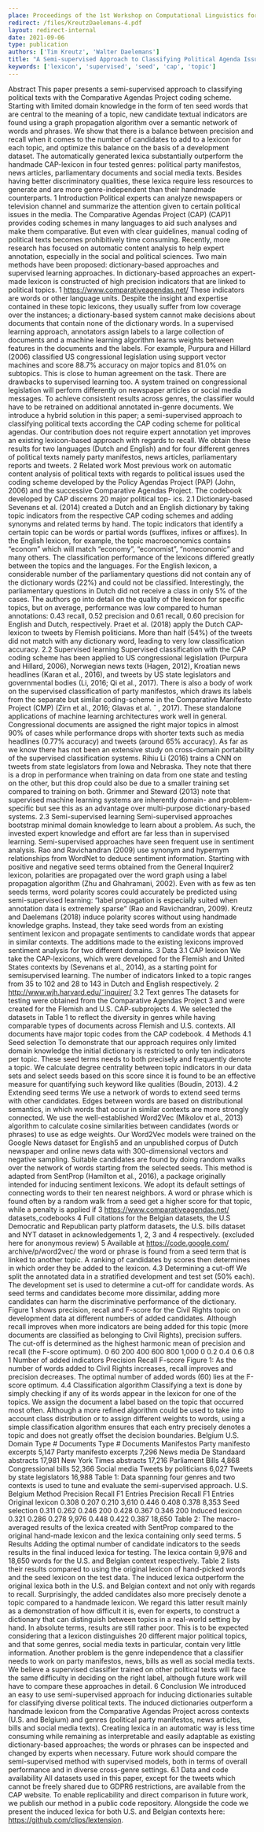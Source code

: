 ```yaml
---
place: Proceedings of the 1st Workshop on Computational Linguistics for Political Text Analysis
redirect: /files/KreutzDaelemans-4.pdf
layout: redirect-internal
date: 2021-09-06
type: publication
authors: ['Tim Kreutz', 'Walter Daelemans']
title: "A Semi-supervised Approach to Classifying Political Agenda Issues"
keywords: ['lexicon', 'supervised', 'seed', 'cap', 'topic']
---
```

Abstract
This paper presents a semi-supervised approach to classifying political texts with the
Comparative Agendas Project coding scheme.
Starting with limited domain knowledge in the
form of ten seed words that are central to the
meaning of a topic, new candidate textual indicators are found using a graph propagation
algorithm over a semantic network of words
and phrases. We show that there is a balance
between precision and recall when it comes to
the number of candidates to add to a lexicon
for each topic, and optimize this balance on the
basis of a development dataset. The automatically generated lexica substantially outperform the handmade CAP-lexicon in four tested
genres: political party manifestos, news articles, parliamentary documents and social media texts. Besides having better discriminatory
qualities, these lexica require less resources to
generate and are more genre-independent than
their handmade counterparts.
1 Introduction
Political experts can analyze newspapers or television channel and summarize the attention given
to certain political issues in the media. The Comparative Agendas Project (CAP) (CAP)1 provides
coding schemes in many languages to aid such analyses and make them comparative. But even with
clear guidelines, manual coding of political texts
becomes prohibitively time consuming.
Recently, more research has focused on automatic content analysis to help expert annotation, especially in the social and political sciences. Two main methods have been proposed:
dictionary-based approaches and supervised learning approaches. In dictionary-based approaches an
expert-made lexicon is constructed of high precision indicators that are linked to political topics.
1
https://www.comparativeagendas.net/
These indicators are words or other language units.
Despite the insight and expertise contained in these
topic lexicons, they usually suffer from low coverage over the instances; a dictionary-based system
cannot make decisions about documents that contain none of the dictionary words.
In a supervised learning approach, annotators
assign labels to a large collection of documents
and a machine learning algorithm learns weights
between features in the documents and the labels.
For example, Purpura and Hillard (2006) classified
US congressional legislation using support vector
machines and score 88.7% accuracy on major topics and 81.0% on subtopics. This is close to human
agreement on the task. There are drawbacks to
supervised learning too. A system trained on congressional legislation will perform differently on
newspaper articles or social media messages. To
achieve consistent results across genres, the classifier would have to be retrained on additional annotated in-genre documents.
We introduce a hybrid solution in this paper;
a semi-supervised approach to classifying political texts according the CAP coding scheme for
political agendas. Our contribution does not require expert annotation yet improves an existing
lexicon-based approach with regards to recall. We
obtain these results for two languages (Dutch and
English) and for four different genres of political
texts namely party manifestos, news articles, parliamentary reports and tweets.
2 Related work
Most previous work on automatic content analysis
of political texts with regards to political issues
used the coding scheme developed by the Policy
Agendas Project (PAP) (John, 2006) and the successive Comparative Agendas Project. The codebook
developed by CAP discerns 20 major political top-
ics.
2.1 Dictionary-based
Sevenans et al. (2014) created a Dutch and an
English dictionary by taking topic indicators from
the respective CAP coding schemes and adding
synonyms and related terms by hand. The topic
indicators that identify a certain topic can be words
or partial words (suffixes, infixes or affixes). In the
English lexicon, for example, the topic macroeconomics contains “econom” which will match “economy”, “economist”, “noneconomic” and many others.
The classification performance of the lexicons
differed greatly between the topics and the languages. For the English lexicon, a considerable
number of the parliamentary questions did not contain any of the dictionary words (22%) and could
not be classified. Interestingly, the parliamentary
questions in Dutch did not receive a class in only
5% of the cases. The authors go into detail on
the quality of the lexicon for specific topics, but
on average, performance was low compared to human annotations: 0.43 recall, 0.52 precision and
0.61 recall, 0.60 precision for English and Dutch,
respectively.
Praet et al. (2018) apply the Dutch CAP-lexicon
to tweets by Flemish politicians. More than half
(54%) of the tweets did not match with any dictionary word, leading to very low classification
accuracy.
2.2 Supervised learning
Supervised classification with the CAP coding
scheme has been applied to US congressional legislation (Purpura and Hillard, 2006), Norwegian
news texts (Hagen, 2012), Kroatian news headlines (Karan et al., 2016), and tweets by US state
legislators and governmental bodies (Li, 2016; Qi
et al., 2017). There is also a body of work on
the supervised classification of party manifestos,
which draws its labels from the separate but similar coding-scheme in the Comparative Manifesto
Project (CMP) (Zirn et al., 2016; Glavas et al. ˇ ,
2017).
These standalone applications of machine learning architectures work well in general. Congressional documents are assigned the right major topics in almost 90% of cases while performance drops
with shorter texts such as media headlines (0.77%
accuracy) and tweets (around 65% accuracy).
As far as we know there has not been an extensive study on cross-domain portability of the
supervised classification systems. Rihiu Li (2016)
trains a CNN on tweets from state legislators from
Iowa and Nebraska. They note that there is a drop
in performance when training on data from one
state and testing on the other, but this drop could
also be due to a smaller training set compared to
training on both. Grimmer and Steward (2013) note
that supervised machine learning systems are inherently domain- and problem-specific but see this as
an advantage over multi-purpose dictionary-based
systems.
2.3 Semi-supervised learning
Semi-supervised approaches bootstrap minimal domain knowledge to learn about a problem. As such,
the invested expert knowledge and effort are far
less than in supervised learning.
Semi-supervised approaches have seen frequent
use in sentiment analysis. Rao and Ravichandran
(2009) use synonym and hypernym relationships
from WordNet to deduce sentiment information.
Starting with positive and negative seed terms obtained from the General Inquirer2 lexicon, polarities are propagated over the word graph using a
label propagation algorithm (Zhu and Ghahramani,
2002). Even with as few as ten seeds terms, word
polarity scores could accurately be predicted using
semi-supervised learning: “label propagation is especially suited when annotation data is extremely
sparse” (Rao and Ravichandran, 2009).
Kreutz and Daelemans (2018) induce polarity
scores without using handmade knowledge graphs.
Instead, they take seed words from an existing sentiment lexicon and propagate sentiments to candidate words that appear in similar contexts. The
additions made to the existing lexicons improved
sentiment analysis for two different domains.
3 Data
3.1 CAP lexicon
We take the CAP-lexicons, which were developed
for the Flemish and United States contexts by (Sevenans et al., 2014), as a starting point for semisupervised learning. The number of indicators
linked to a topic ranges from 35 to 102 and 28
to 143 in Dutch and English respectively.
2
http://www.wjh.harvard.edu/˜inquirer/
3.2 Text genres
The datasets for testing were obtained from the
Comparative Agendas Project 3 and were created
for the Flemish and U.S. CAP-subprojects 4. We
selected the datasets in Table 1 to reflect the diversity in genres while having comparable types of
documents across Flemish and U.S. contexts. All
documents have major topic codes from the CAP
codebook.
4 Methods
4.1 Seed selection
To demonstrate that our approach requires only
limited domain knowledge the initial dictionary is
restricted to only ten indicators per topic. These
seed terms needs to both precisely and frequently
denote a topic. We calculate degree centrality between topic indicators in our data sets and select
seeds based on this score since it is found to be
an effective measure for quantifying such keyword
like qualities (Boudin, 2013).
4.2 Extending seed terms
We use a network of words to extend seed terms
with other candidates. Edges between words are
based on distributional semantics, in which words
that occur in similar contexts are more strongly
connected. We use the well-established Word2Vec
(Mikolov et al., 2013) algorithm to calculate cosine
similarities between candidates (words or phrases)
to use as edge weights. Our Word2Vec models
were trained on the Google News dataset for English5 and an unpublished corpus of Dutch newspaper and online news data with 300-dimensional
vectors and negative sampling.
Suitable candidates are found by doing random
walks over the network of words starting from the
selected seeds. This method is adapted from SentProp (Hamilton et al., 2016), a package originally
intended for inducing sentiment lexicons. We adopt
its default settings of connecting words to their ten
nearest neighbors. A word or phrase which is found
often by a random walk from a seed get a higher
score for that topic, while a penalty is applied if
3
https://www.comparativeagendas.net/
datasets_codebooks 4
Full citations for the Belgian datasets, the U.S Democratic and Republican party platform datasets, the U.S. bills
dataset and NYT dataset in acknowledgements 1, 2, 3 and 4
respectively. (excluded here for anonymous review) 5
Available at https://code.google.com/
archive/p/word2vec/
the word or phrase is found from a seed term that
is linked to another topic. A ranking of candidates
by scores then determines in which order they be
added to the lexicon.
4.3 Determining a cut-off
We split the annotated data in a stratified development and test set (50% each). The development
set is used to determine a cut-off for candidate
words. As seed terms and candidates become more
dissimilar, adding more candidates can harm the
discriminative performance of the dictionary. Figure 1 shows precision, recall and F-score for the
Civil Rights topic on development data at different numbers of added candidates. Although recall
improves when more indicators are being added
for this topic (more documents are classified as
belonging to Civil Rights), precision suffers. The
cut-off is determined as the highest harmonic mean
of precision and recall (the F-score optimum).
0 60 200 400 600 800 1,000 0
0.2
0.4
0.6
0.8
1
Number of added indicators
Precision
Recall
F-score
Figure 1: As the number of words added to Civil Rights
increases, recall improves and precision decreases. The
optimal number of added words (60) lies at the F-score
optimum.
4.4 Classification algorithm
Classifying a text is done by simply checking if any
of its words appear in the lexicon for one of the topics. We assign the document a label based on the
topic that occurred most often. Although a more refined algorithm could be used to take into account
class distribution or to assign different weights to
words, using a simple classification algorithm ensures that each entry precisely denotes a topic and
does not greatly offset the decision boundaries.
Belgium U.S.
Domain Type # Documents Type # Documents
Manifestos Party manifesto excerpts 5,147 Party manifesto excerpts 7,296
News media De Standaard abstracts 17,981 New York Times abstracts 17,216
Parliament Bills 4,868 Congressional bills 52,366
Social media Tweets by politicians 6,027 Tweets by state legislators 16,988
Table 1: Data spanning four genres and two contexts is used to tune and evaluate the semi-supervised approach.
U.S. Belgium
Method Precision Recall F1 Entries Precision Recall F1 Entries
Original lexicon 0.308 0.207 0.210 3,610 0.446 0.408 0.378 8,353
Seed selection 0.311 0.262 0.246 200 0.428 0.367 0.346 200
Induced lexicon 0.321 0.286 0.278 9,976 0.448 0.422 0.387 18,650
Table 2: The macro-averaged results of the lexica created with SentProp compared to the original hand-made
lexicon and the lexica containing only seed terms.
5 Results
Adding the optimal number of candidate indicators
to the seeds results in the final induced lexica for
testing. The lexica contain 9,976 and 18,650 words
for the U.S. and Belgian context respectively. Table
2 lists their results compared to using the original
lexicon of hand-picked words and the seed lexicon
on the test data.
The induced lexica outperform the original lexica both in the U.S. and Belgian context and not
only with regards to recall. Surprisingly, the added
candidates also more precisely denote a topic compared to a handmade lexicon. We regard this latter
result mainly as a demonstration of how difficult
it is, even for experts, to construct a dictionary
that can distinguish between topics in a real-world
setting by hand.
In absolute terms, results are still rather poor.
This is to be expected considering that a lexicon
distinguishes 20 different major political topics,
and that some genres, social media texts in particular, contain very little information. Another
problem is the genre independence that a classifier
needs to work on party manifestos, news, bills as
well as social media texts. We believe a supervised
classifier trained on other political texts will face
the same difficulty in deciding on the right label,
although future work will have to compare these
approaches in detail.
6 Conclusion
We introduced an easy to use semi-supervised approach for inducing dictionaries suitable for classifying diverse political texts. The induced dictionaries outperform a handmade lexicon from the Comparative Agendas Project across contexts (U.S. and
Belgium) and genres (political party manifestos,
news articles, bills and social media texts).
Creating lexica in an automatic way is less time
consuming while remaining as interpretable and
easily adaptable as existing dictionary-based approaches; the words or phrases can be inspected
and changed by experts when necessary. Future
work should compare the semi-supervised method
with supervised models, both in terms of overall
performance and in diverse cross-genre settings.
6.1 Data and code availability
All datasets used in this paper, except for the tweets
which cannot be freely shared due to GDPR6 restrictions, are available from the CAP website.
To enable replicability and direct comparison in
future work, we publish our method in a public
code repository. Alongside the code we present the
induced lexica for both U.S. and Belgian contexts
here: https://github.com/clips/lextension.